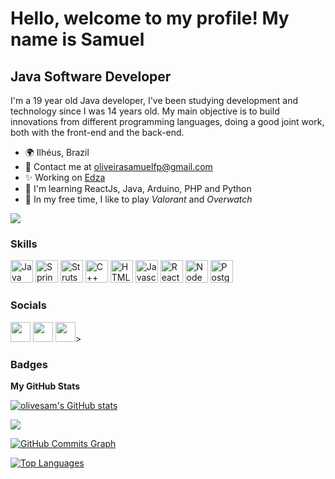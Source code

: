 Hello, welcome to my profile!
My name is Samuel
==========================

Java Software Developer
-----------------------------

I'm a 19 year old Java developer, I've been studying development and technology since I was 14 years old. My main objective is to build innovations from different programming languages, doing a good joint work, both with the front-end and the back-end.

* 🌍  Ilhéus, Brazil
* 📲  Contact me at [oliveirasamuelfp@gmail.com](mailto:oliveirasamuelfp@gmail.com)
* ✨  Working on [Edza](http://edza.com.br/)
* 🧠  I'm learning ReactJs, Java, Arduino, PHP and Python
* 👾  In my free time, I like to play _Valorant_ and _Overwatch_

<a href="https://www.github.com/olivesam" target="_blank" rel="noreferrer"><img
src="https://img.shields.io/github/followers/olivesam?logo=github&style=for-the-badge&color=3382ed&labelColor=171717" /></a>

### Skills

<p align="left">
<a href="https://developer.mozilla.org/en-US/docs/Web/Java" target="_blank" rel="noreferrer"><img src="https://raw.githubusercontent.com/danielcranney/readme-generator/main/public/icons/skills/java-colored.svg" width="36" height="36" alt="Java" /></a>
<a href="https://spring.io/projects/spring-boot" target="_blank" rel="noreferrer"><img src="https://dz2cdn1.dzone.com/storage/temp/12434118-spring-boot-logo.png" width="36" height="36" alt="Springboot" /></a>
<a href="https://struts.apache.org/" target="_blank" rel="noreferrer"><img src="https://seeklogo.com/images/S/struts-logo-8759EBE252-seeklogo.com.png" width="36" height="36" alt="Struts" /></a>
<a href="https://docs.microsoft.com/en-us/cpp/?view=msvc-170" target="_blank" rel="noreferrer"><img src="https://raw.githubusercontent.com/danielcranney/readme-generator/main/public/icons/skills/cplusplus-colored.svg" width="36" height="36" alt="C++" /></a>
<a href="https://developer.mozilla.org/en-US/docs/Glossary/HTML5" target="_blank" rel="noreferrer"><img src="https://raw.githubusercontent.com/danielcranney/readme-generator/main/public/icons/skills/html5-colored.svg" width="36" height="36" alt="HTML5" /></a>
<a href="https://developer.mozilla.org/en-US/docs/Web/JavaScript" target="_blank" rel="noreferrer"><img src="https://raw.githubusercontent.com/danielcranney/readme-generator/main/public/icons/skills/javascript-colored.svg" width="36" height="36" alt="Javascript" /></a>
<a href="https://reactjs.org/" target="_blank" rel="noreferrer"><img src="https://raw.githubusercontent.com/danielcranney/readme-generator/main/public/icons/skills/react-colored.svg" width="36" height="36" alt="React" /></a>
<a href="https://nodejs.org/en/" target="_blank" rel="noreferrer"><img src="https://raw.githubusercontent.com/danielcranney/readme-generator/main/public/icons/skills/nodejs-colored.svg" width="36" height="36" alt="NodeJS" /></a>
<a href="https://www.postgresql.org/" target="_blank" rel="noreferrer"><img src="https://raw.githubusercontent.com/danielcranney/readme-generator/main/public/icons/skills/postgresql-colored.svg" width="36" height="36" alt="PostgreSQL" /></a>
</p>

### Socials

<p align="left"> <a href="https://discord.com/users/SamPhill" target="_blank" rel="noreferrer"><img src="https://raw.githubusercontent.com/danielcranney/readme-generator/main/public/icons/socials/discord.svg" width="32" height="32" /></a> <a href="https://www.github.com/olivesam" target="_blank" rel="noreferrer"><img src="https://raw.githubusercontent.com/danielcranney/readme-generator/main/public/icons/socials/github-dark.svg" width="32" height="32" /></a> <a href="www.linkedin.com/in/samueloliveirasan
" target="_blank" rel="noreferrer"><img src="https://raw.githubusercontent.com/danielcranney/readme-generator/main/public/icons/socials/linkedin.svg" width="32" height="32" /></a>></p>

### Badges

<b>My GitHub Stats</b>

<a href="http://www.github.com/olivesam"><img src="https://github-readme-stats-olivesam.vercel.app/api?username=olivesam&show_icons=true&hide=&count_private=true&title_color=3382ed&text_color=ffffff&icon_color=3382ed&bg_color=171717&hide_border=true&show_icons=true" alt="olivesam's GitHub stats" /></a>

<a href="http://www.github.com/olivesam"><img src="https://github-readme-streak-stats.herokuapp.com/?user=olivesam&stroke=ffffff&background=171717&ring=3382ed&fire=3382ed&currStreakNum=ffffff&currStreakLabel=3382ed&sideNums=ffffff&sideLabels=ffffff&dates=ffffff&hide_border=true" /></a>

<a href="http://www.github.com/olivesam"><img src="https://github-readme-activity-graph.cyclic.app/graph?username=olivesam&bg_color=171717&color=ffffff&line=3382ed&point=ffffff&area_color=171717&area=true&hide_border=true&custom_title=GitHub%20Commits%20Graph" alt="GitHub Commits Graph" /></a>

<a href="https://github.com/olivesam" align="left"><img src="https://github-readme-stats-olivesam.vercel.app/api/top-langs/?username=olivesam&layout=compact&title_color=3382ed&hide=css,objective-c,html&text_color=ffffff&icon_color=3382ed&bg_color=171717&hide_border=true&locale=en&custom_title=Top%20%Languages" alt="Top Languages" /></a>
